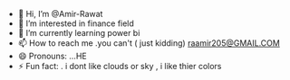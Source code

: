 - 👋 Hi, I’m @Amir-Rawat
- 👀 I’m interested in finance field
- 🌱 I’m currently learning power bi
- 📫 How to reach me .you can't ( just kidding) raamir205@GMAIL.COM
- 😄 Pronouns: ...HE
- ⚡ Fun fact: . i dont like clouds or sky , i like thier colors

<!---
Amir-Rawat/Amir-Rawat is a ✨ special ✨ repository because its `README.md` (this file) appears on your GitHub profile.
You can click the Preview link to take a look at your changes.
--->
